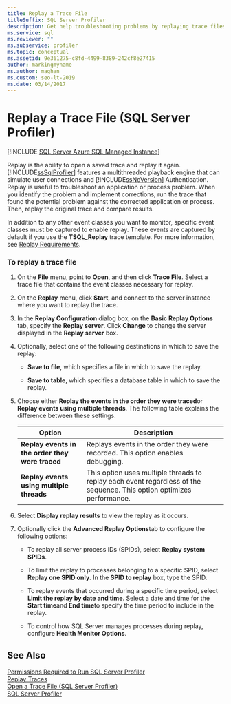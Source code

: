 ```yaml
---
title: Replay a Trace File
titleSuffix: SQL Server Profiler
description: Get help troubleshooting problems by replaying trace files in SQL Server Profiler. Learn about replay capabilities and options.
ms.service: sql
ms.reviewer: ""
ms.subservice: profiler
ms.topic: conceptual
ms.assetid: 9e361275-c8fd-4499-8389-242cf8e27415
author: markingmyname
ms.author: maghan
ms.custom: seo-lt-2019
ms.date: 03/14/2017
---
```


# Replay a Trace File (SQL Server Profiler)

 [!INCLUDE [SQL Server Azure SQL Managed Instance](../../includes/applies-to-version/sql-asdbmi.md)]

Replay is the ability to open a saved trace and replay it again. [!INCLUDE[ssSqlProfiler](../../includes/sssqlprofiler-md.md)] features a multithreaded playback engine that can simulate user connections and [!INCLUDE[ssNoVersion](../../includes/ssnoversion-md.md)] Authentication. Replay is useful to troubleshoot an application or process problem. When you identify the problem and implement corrections, run the trace that found the potential problem against the corrected application or process. Then, replay the original trace and compare results.  
  
 In addition to any other event classes you want to monitor, specific event classes must be captured to enable replay. These events are captured by default if you use the **TSQL_Replay** trace template. For more information, see [Replay Requirements](../../tools/sql-server-profiler/replay-requirements.md).  
  
### To replay a trace file  
  
1.  On the **File** menu, point to **Open**, and then click **Trace File**. Select a trace file that contains the event classes necessary for replay.  
  
2.  On the **Replay** menu, click **Start**, and connect to the server instance where you want to replay the trace.  
  
3.  In the **Replay Configuration** dialog box, on the **Basic Replay Options** tab, specify the **Replay server**. Click **Change** to change the server displayed in the **Replay server** box.  
  
4.  Optionally, select one of the following destinations in which to save the replay:  
  
    -   **Save to file**, which specifies a file in which to save the replay.  
  
    -   **Save to table**, which specifies a database table in which to save the replay.  
  
5.  Choose either **Replay the events in the order they were traced**or **Replay events using multiple threads**. The following table explains the difference between these settings.  
  
    |Option|Description|  
    |------------|-----------------|  
    |**Replay events in the order they were traced**|Replays events in the order they were recorded. This option enables debugging.|  
    |**Replay events using multiple threads**|This option uses multiple threads to replay each event regardless of the sequence. This option optimizes performance.|  
  
6.  Select **Display replay results** to view the replay as it occurs.  
  
7.  Optionally click the **Advanced Replay Options**tab to configure the following options:  
  
    -   To replay all server process IDs (SPIDs), select **Replay system SPIDs**.  
  
    -   To limit the replay to processes belonging to a specific SPID, select **Replay one SPID only**. In the **SPID to replay** box, type the SPID.  
  
    -   To replay events that occurred during a specific time period, select **Limit the replay by date and time**. Select a date and time for the **Start time**and **End time**to specify the time period to include in the replay.  
  
    -   To control how SQL Server manages processes during replay, configure **Health Monitor Options**.  
  
## See Also  
 [Permissions Required to Run SQL Server Profiler](../../tools/sql-server-profiler/permissions-required-to-run-sql-server-profiler.md)   
 [Replay Traces](../../tools/sql-server-profiler/replay-traces.md)   
 [Open a Trace File &#40;SQL Server Profiler&#41;](../../tools/sql-server-profiler/open-a-trace-file-sql-server-profiler.md)   
 [SQL Server Profiler](../../tools/sql-server-profiler/sql-server-profiler.md)  
  
  
